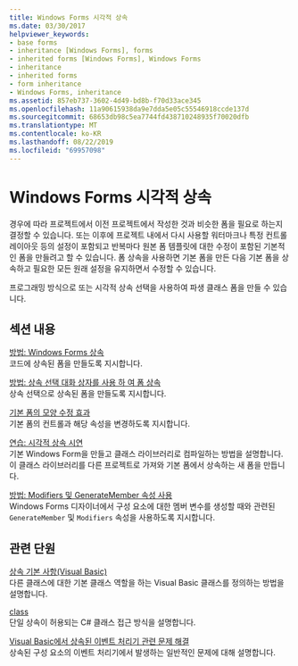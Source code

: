 ```yaml
---
title: Windows Forms 시각적 상속
ms.date: 03/30/2017
helpviewer_keywords:
- base forms
- inheritance [Windows Forms], forms
- inherited forms [Windows Forms], Windows Forms
- inheritance
- inherited forms
- form inheritance
- Windows Forms, inheritance
ms.assetid: 857eb737-3602-4d49-bd8b-f70d33ace345
ms.openlocfilehash: 11a90615938da9e7dda5e05c55546918ccde137d
ms.sourcegitcommit: 68653db98c5ea7744fd438710248935f70020dfb
ms.translationtype: MT
ms.contentlocale: ko-KR
ms.lasthandoff: 08/22/2019
ms.locfileid: "69957098"
---
```

# <a name="windows-forms-visual-inheritance"></a>Windows Forms 시각적 상속
경우에 따라 프로젝트에서 이전 프로젝트에서 작성한 것과 비슷한 폼을 필요로 하는지 결정할 수 있습니다. 또는 이후에 프로젝트 내에서 다시 사용할 워터마크나 특정 컨트롤 레이아웃 등의 설정이 포함되고 반복마다 원본 폼 템플릿에 대한 수정이 포함된 기본적인 폼을 만들려고 할 수 있습니다. 폼 상속을 사용하면 기본 폼을 만든 다음 기본 폼을 상속하고 필요한 모든 원래 설정을 유지하면서 수정할 수 있습니다.  
  
 프로그래밍 방식으로 또는 시각적 상속 선택을 사용하여 파생 클래스 폼을 만들 수 있습니다.  
  
## <a name="in-this-section"></a>섹션 내용  
 [방법: Windows Forms 상속](how-to-inherit-windows-forms.md)  
 코드에 상속된 폼을 만들도록 지시합니다.  
  
 [방법: 상속 선택 대화 상자를 사용 하 여 폼 상속](how-to-inherit-forms-using-the-inheritance-picker-dialog-box.md)  
 상속 선택으로 상속된 폼을 만들도록 지시합니다.  
  
 [기본 폼의 모양 수정 효과](effects-of-modifying-base-form-appearance.md)  
 기본 폼의 컨트롤과 해당 속성을 변경하도록 지시합니다.  
  
 [연습: 시각적 상속 시연](walkthrough-demonstrating-visual-inheritance.md)  
 기본 Windows Form을 만들고 클래스 라이브러리로 컴파일하는 방법을 설명합니다. 이 클래스 라이브러리를 다른 프로젝트로 가져와 기본 폼에서 상속하는 새 폼을 만듭니다.  
  
 [방법: Modifiers 및 GenerateMember 속성 사용](how-to-use-the-modifiers-and-generatemember-properties.md)  
 Windows Forms 디자이너에서 구성 요소에 대한 멤버 변수를 생성할 때와 관련된 `GenerateMember` 및 `Modifiers` 속성을 사용하도록 지시합니다.  
  
## <a name="related-sections"></a>관련 단원  
 [상속 기본 사항(Visual Basic)](../../../visual-basic/programming-guide/language-features/objects-and-classes/inheritance-basics.md)  
 다른 클래스에 대한 기본 클래스 역할을 하는 Visual Basic 클래스를 정의하는 방법을 설명합니다.  
  
 [class](../../../csharp/language-reference/keywords/class.md)  
 단일 상속이 허용되는 C# 클래스 접근 방식을 설명합니다.  
  
 [Visual Basic에서 상속된 이벤트 처리기 관련 문제 해결](../../../visual-basic/programming-guide/language-features/events/troubleshooting-inherited-event-handlers.md)  
 상속된 구성 요소의 이벤트 처리기에서 발생하는 일반적인 문제에 대해 설명합니다.
